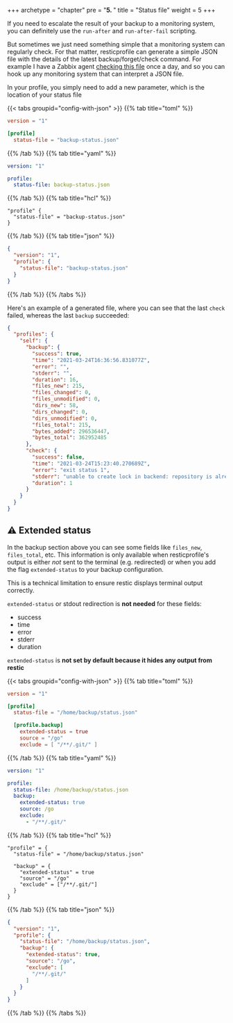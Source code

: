 +++
archetype = "chapter"
pre = "<b>5. </b>"
title = "Status file"
weight = 5
+++


If you need to escalate the result of your backup to a monitoring system, you can definitely use the `run-after` and `run-after-fail` scripting.

But sometimes we just need something simple that a monitoring system can regularly check. For that matter, resticprofile can generate a simple JSON file with the details of the latest backup/forget/check command. For example I have a Zabbix agent [checking this file](https://github.com/creativeprojects/resticprofile/tree/master/contrib/zabbix) once a day, and so you can hook up any monitoring system that can interpret a JSON file.

In your profile, you simply need to add a new parameter, which is the location of your status file

{{< tabs groupid="config-with-json" >}}
{{% tab title="toml" %}}

```toml
version = "1"

[profile]
  status-file = "backup-status.json"
```

{{% /tab %}}
{{% tab title="yaml" %}}

```yaml
version: "1"

profile:
  status-file: backup-status.json
```

{{% /tab %}}
{{% tab title="hcl" %}}

```hcl
"profile" {
  "status-file" = "backup-status.json"
}
```

{{% /tab %}}
{{% tab title="json" %}}

```json
{
  "version": "1",
  "profile": {
    "status-file": "backup-status.json"
  }
}
```

{{% /tab %}}
{{% /tabs %}}


Here's an example of a generated file, where you can see that the last `check` failed, whereas the last `backup` succeeded:

```json
{
  "profiles": {
    "self": {
      "backup": {
        "success": true,
        "time": "2021-03-24T16:36:56.831077Z",
        "error": "",
        "stderr": "",
        "duration": 16,
        "files_new": 215,
        "files_changed": 0,
        "files_unmodified": 0,
        "dirs_new": 58,
        "dirs_changed": 0,
        "dirs_unmodified": 0,
        "files_total": 215,
        "bytes_added": 296536447,
        "bytes_total": 362952485
      },
      "check": {
        "success": false,
        "time": "2021-03-24T15:23:40.270689Z",
        "error": "exit status 1",
        "stderr": "unable to create lock in backend: repository is already locked exclusively by PID 18534 on dingo by cloud_user (UID 501, GID 20)\nlock was created at 2021-03-24 15:23:29 (10.42277s ago)\nstorage ID 1bf636d2\nthe `unlock` command can be used to remove stale locks\n",
        "duration": 1
      }
    }
  }
}
```

## ⚠️ Extended status

In the backup section above you can see some fields like `files_new`, `files_total`, etc. This information is only available when resticprofile's output is either *not* sent to the terminal (e.g. redirected) or when you add the flag `extended-status` to your backup configuration.

This is a technical limitation to ensure restic displays terminal output correctly. 

`extended-status` or stdout redirection is **not needed** for these fields:
- success
- time
- error
- stderr
- duration

`extended-status` is **not set by default because it hides any output from restic**

{{< tabs groupid="config-with-json" >}}
{{% tab title="toml" %}}

```toml
version = "1"

[profile]
  status-file = "/home/backup/status.json"

  [profile.backup]
    extended-status = true
    source = "/go"
    exclude = [ "/**/.git/" ]
```

{{% /tab %}}
{{% tab title="yaml" %}}

```yaml
version: "1"

profile:
  status-file: /home/backup/status.json
  backup:
    extended-status: true
    source: /go
    exclude:
      - "/**/.git/"

```

{{% /tab %}}
{{% tab title="hcl" %}}

```hcl
"profile" = {
  "status-file" = "/home/backup/status.json"

  "backup" = {
    "extended-status" = true
    "source" = "/go"
    "exclude" = ["/**/.git/"]
  }
}
```

{{% /tab %}}
{{% tab title="json" %}}

```json
{
  "version": "1",
  "profile": {
    "status-file": "/home/backup/status.json",
    "backup": {
      "extended-status": true,
      "source": "/go",
      "exclude": [
        "/**/.git/"
      ]
    }
  }
}
```

{{% /tab %}}
{{% /tabs %}}
